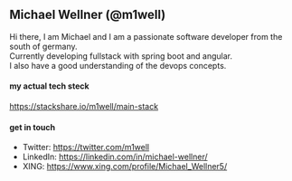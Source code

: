## Michael Wellner (@m1well)
Hi there, I am Michael and I am a passionate software developer from the south of germany.   
Currently developing fullstack with spring boot and angular.   
I also have a good understanding of the devops concepts.   

#### my actual tech steck
https://stackshare.io/m1well/main-stack


#### get in touch
* Twitter: https://twitter.com/m1well
* LinkedIn: https://linkedin.com/in/michael-wellner/
* XING: https://www.xing.com/profile/Michael_Wellner5/

